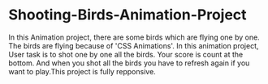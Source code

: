 # Shooting-Birds-Animation-Project
In this Animation project, there are some birds which are flying one by one. The birds are flying because of 'CSS Animations'. In this animation project, User task is to shot one by one all the birds. Your score is count at the bottom. And when you shot all the birds you have to refresh again if you want to play.This project is fully repponsive.
